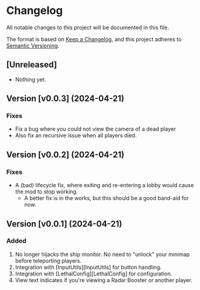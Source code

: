 # Changelog

All notable changes to this project will be documented in this file.

The format is based on [Keep a Changelog](https://keepachangelog.com/en/1.1.0/ 'Keep a Changelog, 1.1.0'),
and this project adheres to [Semantic Versioning](https://semver.org/spec/v2.0.0.html 'Semantic Versioning, 2.0.0').

## [Unreleased]

- Nothing yet.

## Version [v0.0.3] (2024-04-21)

### Fixes

- Fix a bug where you could not view the camera of a dead player
- Also fix an recursive issue when all players died.

## Version [v0.0.2] (2024-04-21)

### Fixes

- A (bad) lifecycle fix, where exiting and re-entering a lobby would cause the mod to stop working.
  - A better fix is in the works, but this should be a good band-aid for now.

## Version [v0.0.1] (2024-04-21)

### Added

1. No longer hijacks the ship monitor. No need to "unlock" your minimap before teleporting players.
2. Integration with [InputUtils][InputUtils] for button handling.
3. Integration with [LethalConfig][LethalConfig] for configuration.
4. View text indicates if you're viewing a Radar Booster or another player.
